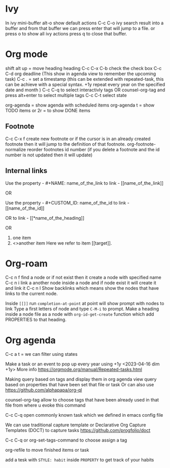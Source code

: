 # Ivy #
In ivy mini-buffer alt-o show default actions
C-c C-o ivy search result into a buffer and from that buffer we can press enter that will jump to a file. or press o to show all ivy actions
press q to close that buffer.


# Org mode #
shift alt up = move heading heading 
C-c C-x C-b check the check box
C-c C-d org deadline (This show in agenda view to remember the upcoming task)
C-c . = set a timestamp (this can be extended with repeated-task, this can be achieve with a special syntax. +1y repeat every year on the specified date and month )
C-c C-q to select interactivly tags
OR counsel-org-tag and press alt+enter to select multiple tags
C-c C-t select state

org-agenda = show agenda with scheduled items
org-agenda t = show TODO items or 2r =  to show DONE items


## Footnote ##
C-c C-x f create new footnote or if the cursor is in an already created footnote then it will jump to the definition of that footnote.
org-footnote-normalize reorder footnotes id number (if you delete a footnote and the id number is not updated then it will update)

## Internal links ##
Use the property -  #+NAME: name_of_the_link
to link -           [[name_of_the_link]]

OR

Use the property -  #+CUSTOM_ID: name_of_the_id
to link -           [[name_of_the_id]]

OR
to link -           [[*name_of_the_heading]]

OR
1. one item
2. <<target>>another item
Here we refer to item [[target]].




# Org-roam #
C-c n f find a node or if not exist then it create a node with specified name
C-c n i link a another node inside a node and if node exist it will create it and link it
C-c n l Show backlinks which means show the nodes that have links to the current node.


Inside `[[]]` run `completion-at-point` at point will show prompt with nodes to link
Type a first letters of node and type `C-M-i` to prompt.
Make a heading inside a node file as a node with `org-id-get-create` function which add PROPERTIES to that heading.



# Org agenda #
C-c a t = we can filter using states

Make a task or an event to pop up every year using +1y
<2023-04-16 dim +1y>
More info https://orgmode.org/manual/Repeated-tasks.html



Making query based on tags and display them in org agenda view
query based on properties that have been set that file or task
Or can also use https://github.com/alphapapa/org-ql


counsel-org-tag allow to choose tags that have been already used in that file from where u evoke this command

C-c C-q open commonly known task which we defined in emacs config file

We can use traditional capture template or Declarative Org Capture Templates (DOCT) to capture tasks
https://github.com/progfolio/doct

C-c C-q or org-set-tags-command to choose assign a tag

org-refile to move finished items or task

add a tesk with `STYLE: habit` inside `PROPERTY` to get track of your habits
